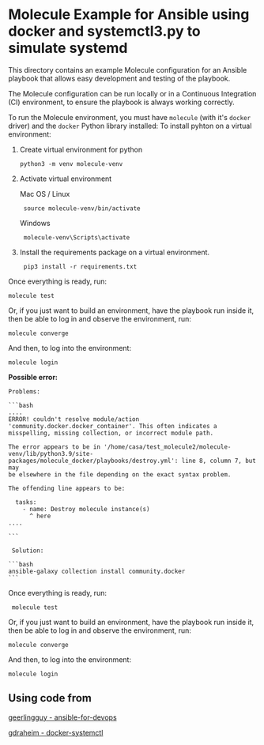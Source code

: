 # Molecule Example for Ansible using docker and systemctl3.py to simulate systemd

This directory contains an example Molecule configuration for an Ansible playbook that allows easy development and testing of the playbook.

The Molecule configuration can be run locally or in a Continuous Integration (CI) environment, to ensure the playbook is always working correctly.

To run the Molecule environment, you must have `molecule` (with it's `docker` driver) and the `docker` Python library installed:
To install pyhton on a virtual environment:

1. Create virtual environment for python
    
    ```
    python3 -m venv molecule-venv
    ```   
    
2. Activate virtual environment 

    Mac OS / Linux

        source molecule-venv/bin/activate

    Windows

        molecule-venv\Scripts\activate

3. Install the requirements package on a virtual environment. 
        
        pip3 install -r requirements.txt 



        
Once everything is ready, run:
        
    molecule test
        
Or, if you just want to build an environment, have the playbook run inside it, then be able to log in and observe the environment, run:
        
    molecule converge
        
And then, to log into the environment:
        
    molecule login
        
**Possible error:**
    
    Problems:
    
    ```bash
    ....
    ERROR! couldn't resolve module/action 'community.docker.docker_container'. This often indicates a misspelling, missing collection, or incorrect module path.
    
    The error appears to be in '/home/casa/test_molecule2/molecule-venv/lib/python3.9/site-packages/molecule_docker/playbooks/destroy.yml': line 8, column 7, but may
    be elsewhere in the file depending on the exact syntax problem.
    
    The offending line appears to be:
    
      tasks:
        - name: Destroy molecule instance(s)
          ^ here
    ....
    
    ```
    
     Solution: 
    
    ```bash
    ansible-galaxy collection install community.docker
    ```
    



Once everything is ready, run:
    
     molecule test
    
Or, if you just want to build an environment, have the playbook run inside it, then be able to log in and observe the environment, run:
            
    molecule converge
    
And then, to log into the environment:
        
    molecule login
    
## Using code from

 [geerlingguy - ansible-for-devops](https://github.com/geerlingguy/ansible-for-devops/tree/master/molecule)
 

[gdraheim - docker-systemctl](https://github.com/gdraheim/docker-systemctl-replacement)

